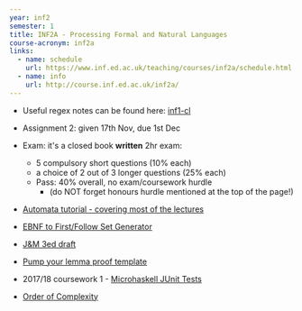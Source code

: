 ```yaml
---
year: inf2
semester: 1
title: INF2A - Processing Formal and Natural Languages
course-acronym: inf2a
links:
  - name: schedule
    url: https://www.inf.ed.ac.uk/teaching/courses/inf2a/schedule.html
  - name: info
    url: http://course.inf.ed.ac.uk/inf2a/
---
```

- Useful regex notes can be found here: [inf1-cl](/inf1#inf1-cl)
- Assignment 2: given 17th Nov, due 1st Dec

- Exam: it's a closed book **written** 2hr exam:
  - 5 compulsory short questions (10% each)
  - a choice of 2 out of 3 longer questions (25% each)
  - Pass: 40% overall, no exam/coursework hurdle
    - (do NOT forget honours hurdle mentioned at the top of the page!)
    
- [Automata tutorial - covering most of the lectures](https://www.tutorialspoint.com/automata_theory/)
- [EBNF to First/Follow Set Generator](http://hackingoff.com/compilers/predict-first-follow-set)
- [J&M 3ed draft](https://web.stanford.edu/~jurafsky/slp3/ed3book.pdf)
- [Pump your lemma proof template](https://courses.engr.illinois.edu/cs373/sp2009/Handouts/pumping-lemma/pumping-lemma.html)
- 2017/18 coursework 1 - [Microhaskell JUnit Tests](https://github.com/bnelo12/MH-JUnit-Tests)
- [Order of Complexity](https://en.wikibooks.org/wiki/A-level_Computing_2009/AQA/Problem_Solving,_Programming,_Operating_Systems,_Databases_and_Networking/Problem_Solving/Big_O_Notation#Order_of_Complexity)
